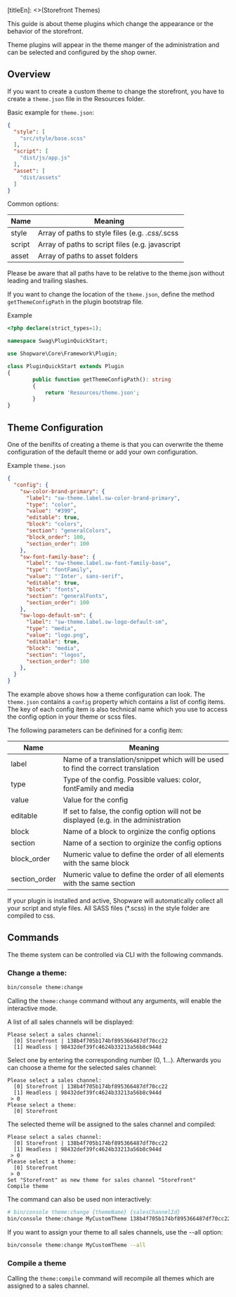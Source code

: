 [titleEn]: <>(Storefront Themes)

This guide is about theme plugins which change the appearance or the behavior of the storefront.

Theme plugins will appear in the theme manger of the administration and can be 
selected and configured by the shop owner.


## Overview

If you want to create a custom theme to change the storefront, you have to create a `theme.json`
file in the Resources folder.

Basic example for `theme.json`:

```json
{
  "style": [
    "src/style/base.scss"
  ],
  "script": [
    "dist/js/app.js"
  ],
  "asset": [
    "dist/assets"
  ]
}
```

Common options:

| Name     | Meaning                                                   |
|----------|-----------------------------------------------------------|
| style    | Array of paths to style files (e.g. *.css/*.scss          |
| script   | Array of paths to script files (e.g. javascript           |
| asset    | Array of paths to asset folders                           |

Please be aware that all paths have to be relative to the theme.json 
without leading and trailing slashes.

If you want to change the location of the `theme.json`, define the method `getThemeConfigPath`
in the plugin bootstrap file.

Example

```php
<?php declare(strict_types=1);

namespace Swag\PluginQuickStart;

use Shopware\Core\Framework\Plugin;

class PluginQuickStart extends Plugin
{
        public function getThemeConfigPath(): string
        {
            return 'Resources/theme.json';
        }
}
```

## Theme Configuration

One of the benifits of creating a theme is that you can overwrite the theme configuration of 
the default theme or add your own configuration.

Example `theme.json`
```json
{
  "config": {
    "sw-color-brand-primary": {
      "label": "sw-theme.label.sw-color-brand-primary",
      "type": "color",
      "value": "#399",
      "editable": true,
      "block": "colors",
      "section": "generalColors",
      "block_order": 100,
      "section_order": 100
    },
    "sw-font-family-base": {
      "label": "sw-theme.label.sw-font-family-base",
      "type": "fontFamily",
      "value": "'Inter', sans-serif",
      "editable": true,
      "block": "fonts",
      "section": "generalFonts",
      "section_order": 100
    },
    "sw-logo-default-sm": {
      "label": "sw-theme.label.sw-logo-default-sm",
      "type": "media",
      "value": "logo.png",
      "editable": true,
      "block": "media",
      "section": "logos",
      "section_order": 100
    },
  }
}
```

The example above shows how a theme configuration can look. The `theme.json` contains a
`config` property which contains a list of config items. The key of each config item is also
technical name which you use to access the config option in your theme or scss files.

The following parameters can be definined for a config item:

| Name         | Meaning                                                                              |
|------------- |--------------------------------------------------------------------------------------|
| label        | Name of a translation/snippet which will be used to  find the correct translation    |
| type         | Type of the config. Possible values: color, fontFamily and media                     |
| value        | Value for the config                                                                 |
| editable     | If set to false, the config option will not be displayed (e.g. in the administration |
| block        | Name of a block to orginize the config options                                       |
| section      | Name of a section to orginize the config options                                     |
| block_order  | Numeric value to define the order of all elements with the same block                |
| section_order| Numeric value to define the order of all elements with the same section              |


If your plugin is installed and active, Shopware will automatically collect all your 
script and style files. All SASS files (*.scss) in the style folder are compiled to css.

## Commands

The theme system can be controlled via CLI with the following commands.

### Change a theme:

```bash
bin/console theme:change
```

Calling the `theme:change` command without any arguments, will enable the interactive mode.

A list of all sales channels will be displayed:

```
Please select a sales channel:
  [0] Storefront | 138b4f705b174bf895366487df70cc22
  [1] Headless | 98432def39fc4624b33213a56b8c944d
```

Select one by entering the corresponding number (0, 1...). 
Afterwards you can choose a theme for the selected sales channel:

```
Please select a sales channel:
  [0] Storefront | 138b4f705b174bf895366487df70cc22
  [1] Headless | 98432def39fc4624b33213a56b8c944d
 > 0
Please select a theme:
  [0] Storefront
```

The selected theme will be assigned to the sales channel and compiled:
```
Please select a sales channel:
  [0] Storefront | 138b4f705b174bf895366487df70cc22
  [1] Headless | 98432def39fc4624b33213a56b8c944d
 > 0
Please select a theme:
  [0] Storefront
 > 0
Set "Storefront" as new theme for sales channel "Storefront"
Compile theme
```

The command can also be used non interactively:

```bash
# bin/console theme:change {themeName} {salesChannelId}
bin/console theme:change MyCustomTheme 138b4f705b174bf895366487df70cc22
```

If you want to assign your theme to all sales channels, use the --all option:
```bash
bin/console theme:change MyCustomTheme --all
```


### Compile a theme

Calling the `theme:compile` command will recompile all themes which 
are assigned to a sales channel.
